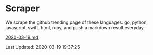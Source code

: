 # Scraper

We scrape the github trending page of these languages: go, python, javascript, swift, html, ruby, and push a markdown result everyday.

[2020-03-19.md](https://github.com/henson/Scraper/blob/master/2020-03-19.md)

Last Updated: 2020-03-19 19:37:25